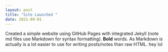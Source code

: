```yaml
---
layout: post
title: "Site Launched " 
date: 2021-09-01
---
```


Created a simple website using GitHub Pages with integrated Jekyll (note md files use Markdown for syntax formatting). **Bold** words. As Markdown is actually is a lot easier to use for writing posts/notes than raw HTML. hey lol
